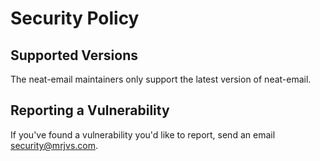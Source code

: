 # Security Policy

## Supported Versions

The neat-email maintainers only support the latest version of neat-email.

## Reporting a Vulnerability

If you've found a vulnerability you'd like to report, send an email [security@mrjvs.com](mailto:security@mrjvs.com).
